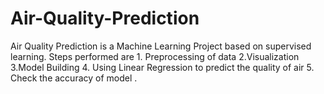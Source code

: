# Air-Quality-Prediction
Air Quality Prediction is a Machine Learning Project based on supervised learning. Steps performed are 1. Preprocessing of data  2.Visualization  3.Model Building  4. Using Linear Regression to predict the quality of air  5. Check the accuracy of model .
